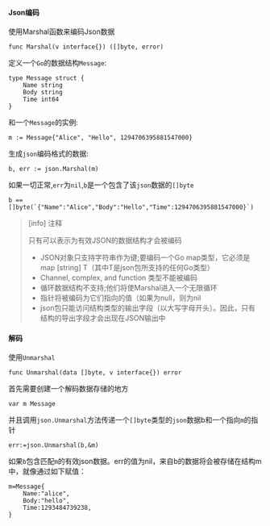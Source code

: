 #### Json编码

使用Marshal函数来编码Json数据

```
func Marshal(v interface{}) ([]byte, error)
```

定义一个`Go`的数据结构`Message`:

```
type Message struct {
    Name string
    Body string
    Time int64
}
```

和一个`Message`的实例:

```
m := Message{"Alice", "Hello", 1294706395881547000}
```

生成`json`编码格式的数据:

```
b, err := json.Marshal(m)
```

如果一切正常,`err`为`nil`,`b`是一个包含了该`json`数据的`[]byte`

    b == []byte(`{"Name":"Alice","Body":"Hello","Time":1294706395881547000}`)

> \[info\] 注释
>
> 只有可以表示为有效JSON的数据结构才会被编码
>
> * JSON对象只支持字符串作为键;要编码一个Go map类型，它必须是map \[string\] T（其中T是json包所支持的任何Go类型）
> * Channel, complex, and function 类型不能被编码
> * 循环数据结构不支持;他们将使Marshal进入一个无限循环
> * 指针将被编码为它们指向的值（如果为null，则为nil
> * json包只能访问结构类型的输出字段（以大写字母开头）。因此，只有结构的导出字段才会出现在JSON输出中

#### 解码

使用`Unmarshal`

```
func Unmarshal(data []byte, v interface{}) error
```

首先需要创建一个解码数据存储的地方

```
var m Message
```

并且调用`json.Unmarshal`方法传递一个`[]byte`类型的`json`数据b和一个指向`m`的指针

```
err:=json.Unmarshal(b,&m)
```

如果`b`包含匹配`m`的有效json数据。err的值为nil，来自b的数据将会被存储在结构m中，就像通过如下赋值：

```
m=Message{
    Name:"alice",
    Body:"hello",
    Time:1293484739238,
}
```



